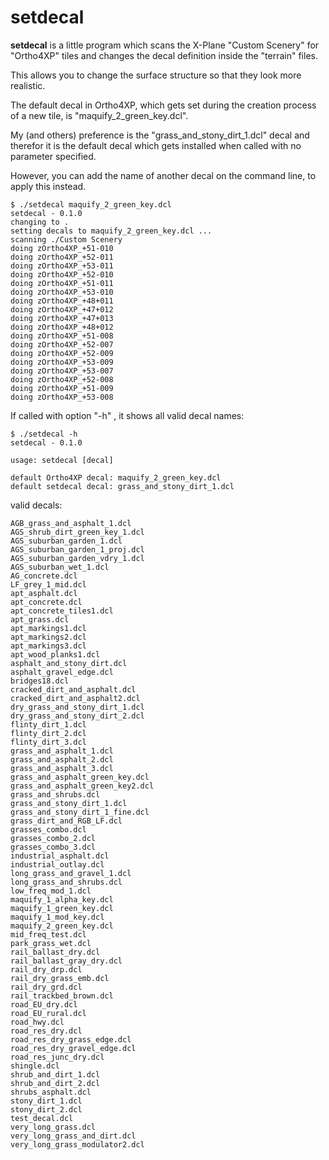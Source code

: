 
# setdecal

**setdecal** is a little program which scans the X-Plane "Custom Scenery" for 
"Ortho4XP" tiles and changes the decal definition inside the "terrain" files.

This allows you to change the surface structure so that they look more realistic. 

The default decal in Ortho4XP, which gets set during the creation process of a
new tile, is "maquify_2_green_key.dcl".

My (and others) preference is the "grass_and_stony_dirt_1.dcl" decal and therefor
it is the default decal which gets installed when called with no parameter specified.

However, you can add the name of another decal on the command line, to apply this 
instead.


```
$ ./setdecal maquify_2_green_key.dcl
setdecal - 0.1.0
changing to .
setting decals to maquify_2_green_key.dcl ...
scanning ./Custom Scenery
doing zOrtho4XP_+51-010
doing zOrtho4XP_+52-011
doing zOrtho4XP_+53-011
doing zOrtho4XP_+52-010
doing zOrtho4XP_+51-011
doing zOrtho4XP_+53-010
doing zOrtho4XP_+48+011
doing zOrtho4XP_+47+012
doing zOrtho4XP_+47+013
doing zOrtho4XP_+48+012
doing zOrtho4XP_+51-008
doing zOrtho4XP_+52-007
doing zOrtho4XP_+52-009
doing zOrtho4XP_+53-009
doing zOrtho4XP_+53-007
doing zOrtho4XP_+52-008
doing zOrtho4XP_+51-009
doing zOrtho4XP_+53-008
```

If called with option "-h" , it shows all valid decal names:

```
$ ./setdecal -h
setdecal - 0.1.0

usage: setdecal [decal]

default Ortho4XP decal: maquify_2_green_key.dcl
default setdecal decal: grass_and_stony_dirt_1.dcl
```


valid decals:

```
AGB_grass_and_asphalt_1.dcl
AGS_shrub_dirt_green_key_1.dcl
AGS_suburban_garden_1.dcl
AGS_suburban_garden_1_proj.dcl
AGS_suburban_garden_vdry_1.dcl
AGS_suburban_wet_1.dcl
AG_concrete.dcl
LF_grey_1_mid.dcl
apt_asphalt.dcl
apt_concrete.dcl
apt_concrete_tiles1.dcl
apt_grass.dcl
apt_markings1.dcl
apt_markings2.dcl
apt_markings3.dcl
apt_wood_planks1.dcl
asphalt_and_stony_dirt.dcl
asphalt_gravel_edge.dcl
bridges18.dcl
cracked_dirt_and_asphalt.dcl
cracked_dirt_and_asphalt2.dcl
dry_grass_and_stony_dirt_1.dcl
dry_grass_and_stony_dirt_2.dcl
flinty_dirt_1.dcl
flinty_dirt_2.dcl
flinty_dirt_3.dcl
grass_and_asphalt_1.dcl
grass_and_asphalt_2.dcl
grass_and_asphalt_3.dcl
grass_and_asphalt_green_key.dcl
grass_and_asphalt_green_key2.dcl
grass_and_shrubs.dcl
grass_and_stony_dirt_1.dcl
grass_and_stony_dirt_1_fine.dcl
grass_dirt_and_RGB_LF.dcl
grasses_combo.dcl
grasses_combo_2.dcl
grasses_combo_3.dcl
industrial_asphalt.dcl
industrial_outlay.dcl
long_grass_and_gravel_1.dcl
long_grass_and_shrubs.dcl
low_freq_mod_1.dcl
maquify_1_alpha_key.dcl
maquify_1_green_key.dcl
maquify_1_mod_key.dcl
maquify_2_green_key.dcl
mid_freq_test.dcl
park_grass_wet.dcl
rail_ballast_dry.dcl
rail_ballast_gray_dry.dcl
rail_dry_drp.dcl
rail_dry_grass_emb.dcl
rail_dry_grd.dcl
rail_trackbed_brown.dcl
road_EU_dry.dcl
road_EU_rural.dcl
road_hwy.dcl
road_res_dry.dcl
road_res_dry_grass_edge.dcl
road_res_dry_gravel_edge.dcl
road_res_junc_dry.dcl
shingle.dcl
shrub_and_dirt_1.dcl
shrub_and_dirt_2.dcl
shrubs_asphalt.dcl
stony_dirt_1.dcl
stony_dirt_2.dcl
test_decal.dcl
very_long_grass.dcl
very_long_grass_and_dirt.dcl
very_long_grass_modulator2.dcl

```

